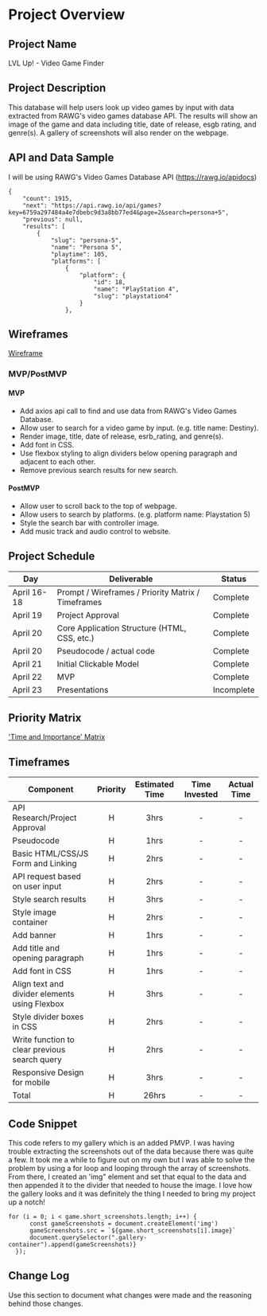 # Project Overview

## Project Name

LVL Up! - Video Game Finder

## Project Description

This database will help users look up video games by input with data extracted from RAWG's video games database API. The results will show an image of the game and data including title, date of release, esgb rating, and genre(s). A gallery of screenshots will also render on the webpage.

## API and Data Sample

I will be using RAWG's Video Games Database API (https://rawg.io/apidocs)

```
{
    "count": 1915,
    "next": "https://api.rawg.io/api/games?key=6759a297484a4e7dbebc9d3a8bb77ed4&page=2&search=persona+5",
    "previous": null,
    "results": [
        {
            "slug": "persona-5",
            "name": "Persona 5",
            "playtime": 105,
            "platforms": [
                {
                    "platform": {
                        "id": 18,
                        "name": "PlayStation 4",
                        "slug": "playstation4"
                    }
                },
```

## Wireframes

[Wireframe](https://whimsical.com/video-game-finder-database-ET84Qu2CCEPTbyLiYPB7xX)

### MVP/PostMVP

#### MVP 

- Add axios api call to find and use data from RAWG's Video Games Database. 
- Allow user to search for a video game by input. (e.g. title name: Destiny). 
- Render image, title, date of release, esrb_rating, and genre(s).
- Add font in CSS.
- Use flexbox styling to align dividers below opening paragraph and adjacent to each other.
- Remove previous search results for new search.


#### PostMVP  

- Allow user to scroll back to the top of webpage.
- Allow users to search by platforms. (e.g. platform name: Playstation 5)
- Style the search bar with controller image.
- Add music track and audio control to website.

## Project Schedule

|  Day | Deliverable | Status
|---|---| ---|
|April 16-18| Prompt / Wireframes / Priority Matrix / Timeframes | Complete
|April 19| Project Approval | Complete
|April 20| Core Application Structure (HTML, CSS, etc.) | Complete
|April 20| Pseudocode / actual code | Complete
|April 21| Initial Clickable Model  | Complete
|April 22| MVP | Complete
|April 23| Presentations | Incomplete

## Priority Matrix

['Time and Importance' Matrix](https://lucid.app/lucidchart/invitations/accept/inv_4cbd9ebf-8469-4e77-aa09-edb1ce701e57)

## Timeframes

| Component | Priority | Estimated Time | Time Invested | Actual Time |
| --- | :---: |  :---: | :---: | :---: |
| API Research/Project Approval | H | 3hrs| - | - |
| Pseudocode | H | 1hrs| - | - |
| Basic HTML/CSS/JS Form and Linking | H | 2hrs| - | - |
| API request based on user input | H | 2hrs| - | - |
| Style search results | H | 3hrs| - | - |
| Style image container | H | 2hrs| - | - |
| Add banner | H | 1hrs| - | - |
| Add title and opening paragraph | H | 1hrs| - | - |
| Add font in CSS | H | 1hrs| - | - |
| Align text and divider elements using Flexbox | H | 3hrs| - | - |
| Style divider boxes in CSS | H | 2hrs| - | - |
| Write function to clear previous search query | H | 2hrs| - | - |
| Responsive Design for mobile | H | 3hrs| - | - |
| Total | H | 26hrs| - | - |

## Code Snippet

This code refers to my gallery which is an added PMVP. I was having trouble extracting the screenshots out of the data because there was quite a few. It took me a while to figure out on my own but I was able to solve the problem by using a for loop and looping through the array of screenshots. From there, I created an 'img" element and set that equal to the data and then appended it to the divider that needed to house the image. I love how the gallery looks and it was definitely the thing I needed to bring my project up a notch!

```
for (i = 0; i < game.short_screenshots.length; i++) {
      const gameScreenshots = document.createElement('img')
      gameScreenshots.src = `${game.short_screenshots[i].image}`
      document.querySelector(".gallery-container").append(gameScreenshots)}
  });
```

## Change Log
 Use this section to document what changes were made and the reasoning behind those changes.  
